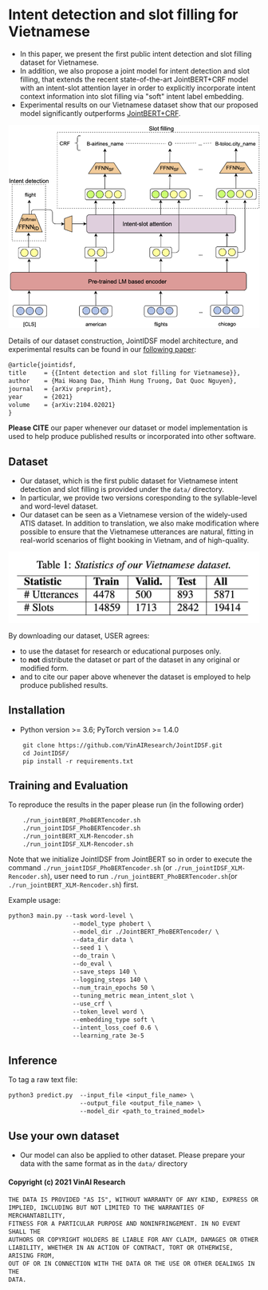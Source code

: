 # Intent detection and slot filling for Vietnamese

- In this paper, we present the first public intent detection and slot filling dataset for Vietnamese. 
- In addition, we also propose a joint model for intent detection and slot filling, that extends the recent state-of-the-art JointBERT+CRF model with an intent-slot attention layer in order to explicitly incorporate intent context information into slot filling via "soft" intent label embedding. 
- Experimental results on our Vietnamese dataset show that our proposed model significantly outperforms [JointBERT+CRF](https://arxiv.org/abs/1902.10909).

<p align="center">	
<img width="600" alt="model" src="JointModel.png">
</p>


Details of our dataset construction, JointIDSF model architecture, and experimental results can be found in our [following paper](https://arxiv.org/abs/2104.02021):

    @article{jointidsf,
    title     = {{Intent detection and slot filling for Vietnamese}},
    author    = {Mai Hoang Dao, Thinh Hung Truong, Dat Quoc Nguyen},
    journal   = {arXiv preprint},
    year      = {2021}
    volume    = {arXiv:2104.02021}
    }

**Please CITE** our paper whenever our dataset or model implementation is used to help produce published results or incorporated into other software.

## Dataset
- Our dataset, which is the first public dataset for Vietnamese intent detection and slot filling is provided under the `data/` directory. 
- In particular, we provide two versions coresponding to the syllable-level and word-level dataset.
- Our dataset can be seen as a Vietnamese version of the widely-used ATIS dataset. In addition to translation, we also make modification where possible to ensure that the Vietnamese utterances are natural, fitting in real-world scenarios of flight booking in Vietnam, and of high-quality.

<p align="center">	
<img width="600" alt="statistic" src="table_statistic.png">
</p>


By downloading our dataset, USER agrees:

- to use the dataset for research or educational purposes only.
- to **not** distribute the dataset or part of the dataset in any original or modified form.
- and to cite our paper above whenever the dataset is employed to help produce published results.

## Installation
- Python version >= 3.6; PyTorch version >= 1.4.0
```
    git clone https://github.com/VinAIResearch/JointIDSF.git
    cd JointIDSF/
    pip install -r requirements.txt
```


## Training and Evaluation
To reproduce the results in the paper please run (in the following order)
```
    ./run_jointBERT_PhoBERTencoder.sh
    ./run_jointIDSF_PhoBERTencoder.sh
    ./run_jointBERT_XLM-Rencoder.sh
    ./run_jointIDSF_XLM-Rencoder.sh
```
Note that we initialize JointIDSF from JointBERT so in order to execute the command ```./run_jointIDSF_PhoBERTencoder.sh``` (or ```./run_jointIDSF_XLM-Rencoder.sh```), user need to run ```./run_jointBERT_PhoBERTencoder.sh```(or ```./run_jointBERT_XLM-Rencoder.sh```) first.

Example usage:
```
python3 main.py --task word-level \
                  --model_type phobert \
                  --model_dir ./JointBERT_PhoBERTencoder/ \
                  --data_dir data \
                  --seed 1 \
                  --do_train \
                  --do_eval \
                  --save_steps 140 \
                  --logging_steps 140 \
                  --num_train_epochs 50 \
                  --tuning_metric mean_intent_slot \
                  --use_crf \
                  --token_level word \
                  --embedding_type soft \
                  --intent_loss_coef 0.6 \
                  --learning_rate 3e-5
```
## Inference
To tag a raw text file:
```
python3 predict.py  --input_file <input_file_name> \
                    --output_file <output_file_name> \
                    --model_dir <path_to_trained_model>
```

## Use your own dataset
- Our model can also be applied to other dataset. Please prepare your data with the same format as in the ```data/``` directory

#### Copyright (c) 2021 VinAI Research

	THE DATA IS PROVIDED "AS IS", WITHOUT WARRANTY OF ANY KIND, EXPRESS OR
	IMPLIED, INCLUDING BUT NOT LIMITED TO THE WARRANTIES OF MERCHANTABILITY,
	FITNESS FOR A PARTICULAR PURPOSE AND NONINFRINGEMENT. IN NO EVENT SHALL THE
	AUTHORS OR COPYRIGHT HOLDERS BE LIABLE FOR ANY CLAIM, DAMAGES OR OTHER
	LIABILITY, WHETHER IN AN ACTION OF CONTRACT, TORT OR OTHERWISE, ARISING FROM,
	OUT OF OR IN CONNECTION WITH THE DATA OR THE USE OR OTHER DEALINGS IN THE
	DATA.

